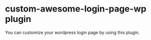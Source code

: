 # custom-awesome-login-page-wp plugin

You can customize your wordpress login page by using this plugin.

